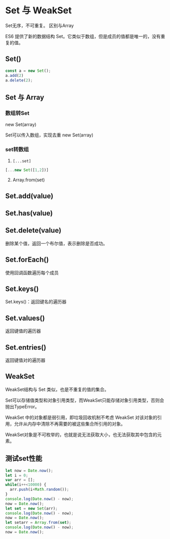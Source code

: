 # Set 与 WeakSet

Set无序，不可重复。 区别与Array

ES6 提供了新的数据结构 Set。它类似于数组，但是成员的值都是唯一的，没有重复的值。

## Set()

```js
const a = new Set();
a.add(2)
a.delete(2);
```

## Set 与 Array

### 数组转Set

new Set(array)

Set可以传入数组，实现去重 new Set(array)

### set转数组

1. `[...set]`

```js
[...new Set([1,2])]
```

2. Array.from(set)

## Set.add(value)

## Set.has(value)

## Set.delete(value)

删除某个值，返回一个布尔值，表示删除是否成功。

## Set.forEach()

使用回调函数遍历每个成员

## Set.keys()

Set.keys()：返回键名的遍历器

## Set.values()

返回键值的遍历器

## Set.entries()

返回键值对的遍历器

## WeakSet

WeakSet结构与 Set 类似，也是不重复的值的集合。

Set可以存储值类型和对象引用类型，而WeakSet只能存储对象引用类型，否则会抛出TypeError。

WeakSet 中的对象都是弱引用，即垃圾回收机制不考虑 WeakSet 对该对象的引用，允许从内存中清除不再需要的被这些集合所引用的对象。

WeakSet对象是不可枚举的，也就是说无法获取大小，也无法获取其中包含的元素。

## 测试set性能

```js
let now = Date.now();
let i = 0;
var arr = [];
while(i++<10000) {
  arr.push(i+Math.random());
}
console.log(Date.now() - now);
now = Date.now();
let set = new Set(arr);
console.log(Date.now() - now);
now = Date.now();
let setarr = Array.from(set);
console.log(Date.now() - now);
now = Date.now();
```
